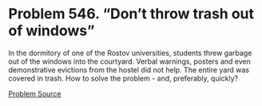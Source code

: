 # Problem 546. “Don’t throw trash out of windows”

In the dormitory of one of the Rostov universities, students threw garbage out of the windows into the courtyard. Verbal warnings, posters and even demonstrative evictions from the hostel did not help. The entire yard was covered in trash. How to solve the problem - and, preferably, quickly?

[Problem Source](https://www.trizland.ru/tasks/5219/)